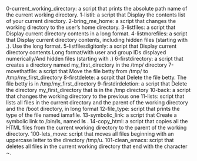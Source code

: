 0-current_working_directory: a script that prints the absolute path name of the current working directory.
1-listit: a script that Display the contents list of your current directory. 
2-bring_me_home: a script that changes the working directory to the user’s home directory.
3-listfiles: a script that Display current directory contents in a long format.
4-listmorefiles: a script that Display current directory contents, including hidden files (starting with .). Use the long format.
5-listfilesdigitonly: a script that Display current directory contents Long format/with user and group IDs displayed numerically/And hidden files (starting with .)
6-firstdirectory: a script that creates a directory named my_first_directory in the /tmp/ directory
7-movethatfile: a script that Move the file betty from /tmp/ to /tmp/my_first_directory
8-firstdelete: a scrpit that Delete the file betty. The file betty is in /tmp/my_first_directory
9-firstdirdeletion: a script that Delete the directory my_first_directory that is in the /tmp directory
10-back: a script that changes the working directory to the previous one
11-lists: script that lists all files in the current directory and the parent of the working directory and the /boot directory, in long format
12-file_type: script that prints the type of the file named iamafile.
13-symbolic_link: a script that Create a symbolic link to /bin/ls, named __ls__ .
14-copy_html: a script that copies all the HTML files from the current working directory to the parent of the working directory.
100-lets_move:  script that moves all files beginning with an uppercase letter to the directory /tmp/u.
101-clean_emacs: script that deletes all files in the current working directory that end with the character ~.

